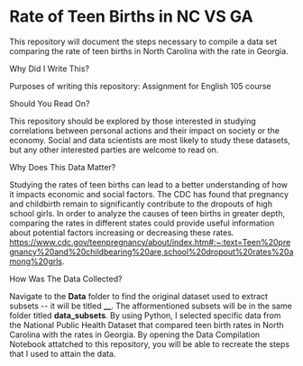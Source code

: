 # Rate of Teen Births in NC VS GA

This repository will document the steps necessary to compile a data set comparing the rate of teen births in North Carolina with the rate in Georgia.

Why Did I Write This?

Purposes of writing this repository: Assignment for English 105 course

Should You Read On?

This repository should be explored by those interested in studying correlations between personal actions and their impact on society or the economy. Social and data scientists are most likely to study these datasets, but any other interested parties are welcome to read on.

Why Does This Data Matter?

Studying the rates of teen births can lead to a better understanding of how it impacts economic and social factors. The CDC has found that pregnancy and childbirth remain to significantly contribute to the dropouts of high school girls. In order to analyze the causes of teen births in greater depth, comparing the rates in different states could provide useful information about potential factors increasing or decreasing these rates.
  https://www.cdc.gov/teenpregnancy/about/index.htm#:~:text=Teen%20pregnancy%20and%20childbearing%20are,school%20dropout%20rates%20among%20grls.

How Was The Data Collected?

Navigate to the **Data** folder to find the original dataset used to extract subsets -- it will be titled **__**. The afformentioned subsets will be in the same folder titled **data_subsets**. By using Python, I selected specific data from the National Public Health Dataset that compared teen birth rates in North Carolina with the rates in Georgia. By opening the Data Compilation Notebook attatched to this repository, you will be able to recreate the steps that I used to attain the data.
